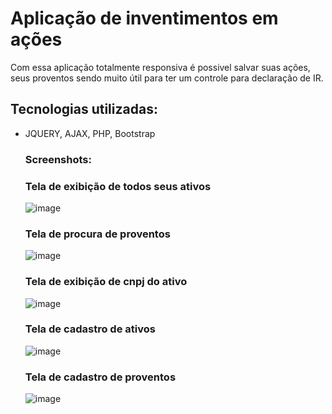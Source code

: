 # Aplicação de inventimentos em ações
Com essa aplicação totalmente responsiva é possivel salvar suas ações, seus proventos sendo muito útil para ter um controle para declaração de IR.

## Tecnologias utilizadas:
- JQUERY, AJAX, PHP, Bootstrap 

  ### Screenshots:
  ### Tela de exibição de todos seus ativos
  ![image](https://github.com/gfonsecadev/controle_investimentos_jquery/assets/90278833/4c0ee432-9497-4e43-af64-a8829fea3199)
  ### Tela de procura de proventos
  ![image](https://github.com/gfonsecadev/controle_investimentos_jquery/assets/90278833/9b72f5ad-c882-4104-a31b-452316965b8b)
  ### Tela de exibição de cnpj do ativo
  ![image](https://github.com/gfonsecadev/controle_investimentos_jquery/assets/90278833/aa841d15-497d-41d2-914b-587c736da8b8)
  ### Tela de cadastro de ativos
  ![image](https://github.com/gfonsecadev/controle_investimentos_jquery/assets/90278833/33a8e0d7-0b5e-47f8-b675-5284cbd23b43)
  ### Tela de cadastro de proventos
  ![image](https://github.com/gfonsecadev/controle_investimentos_jquery/assets/90278833/183781a0-82b8-419e-b37a-79e959ae76bd)





